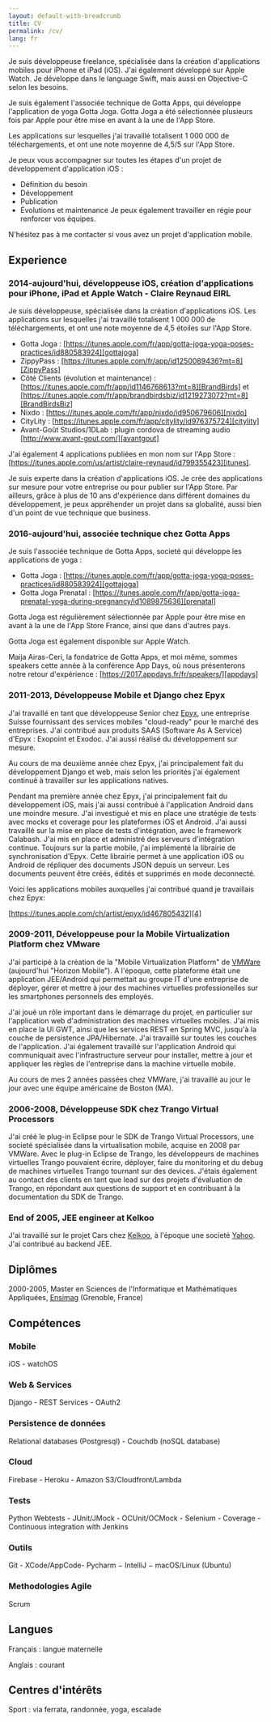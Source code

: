 ```yaml
---
layout: default-with-breadcrumb
title: CV
permalink: /cv/
lang: fr
---
```


Je suis développeuse freelance, spécialisée dans la création d'applications mobiles pour iPhone et iPad (iOS). J'ai également développé sur Apple Watch. Je développe dans le language Swift, mais aussi en Objective-C selon les besoins.

Je suis également l'associée technique de Gotta Apps, qui développe l'application de yoga Gotta Joga. Gotta Joga a été sélectionnée plusieurs fois par Apple pour être mise en avant à la une de l'App Store.

Les applications sur lesquelles j'ai travaillé totalisent 1 000 000 de téléchargements, et ont une note moyenne de 4,5/5 sur l'App Store.

Je peux vous accompagner sur toutes les étapes d'un projet de développement d'application iOS :
- Définition du besoin
- Développement
- Publication
- Évolutions et maintenance
Je peux également travailler en régie pour renforcer vos équipes.

N'hésitez pas à me contacter si vous avez un projet d'application mobile.

## Experience

### 2014-aujourd'hui, développeuse iOS, création d'applications pour iPhone, iPad et Apple Watch - Claire Reynaud EIRL

Je suis développeuse, spécialisée dans la création d'applications iOS. Les applications sur lesquelles j'ai travaillé totalisent 1 000 000 de téléchargements, et ont une note moyenne de 4,5 étoiles sur l'App Store.

- Gotta Joga : [https://itunes.apple.com/fr/app/gotta-joga-yoga-poses-practices/id880583924][gottajoga]
- ZippyPass : [https://itunes.apple.com/fr/app/id1250089436?mt=8][ZippyPass]
- Côté Clients (évolution et maintenance) : [https://itunes.apple.com/fr/app/id1146768613?mt=8][BrandBirds] et [https://itunes.apple.com/fr/app/brandbirdsbiz/id1219273072?mt=8][BrandBirdsBiz]
- Nixdo : [https://itunes.apple.com/fr/app/nixdo/id950679606][nixdo]
- CityLity : [https://itunes.apple.com/fr/app/citylity/id976375724][citylity]
- Avant-Goût Studios/1DLab : plugin cordova de streaming audio [http://www.avant-gout.com/][avantgout]

J'ai également 4 applications publiées en mon nom sur l'App Store : [https://itunes.apple.com/us/artist/claire-reynaud/id799355423][itunes].

Je suis experte dans la création d'applications iOS. Je crée des applications sur mesure pour votre entreprise ou pour publier sur l'App Store. Par ailleurs, grâce à plus de 10 ans d'expérience dans différent domaines du développement, je peux appréhender un projet dans sa globalité, aussi bien d'un point de vue technique que business.

### 2016-aujourd'hui, associée technique chez Gotta Apps

Je suis l'associée technique de Gotta Apps, societé qui développe les applications de yoga :
- Gotta Joga : [https://itunes.apple.com/fr/app/gotta-joga-yoga-poses-practices/id880583924][gottajoga]
- Gotta Joga Prenatal : [https://itunes.apple.com/fr/app/gotta-joga-prenatal-yoga-during-pregnancy/id1089875636][prenatal]

Gotta Joga est régulièrement sélectionnée par Apple pour être mise en avant à la une de l'App Store France, ainsi que dans d'autres pays.

Gotta Joga est également disponible sur Apple Watch.

Maija Airas-Ceri, la fondatrice de Gotta Apps, et moi même, sommes speakers cette année à la conférence App Days, où nous présenterons notre retour d'expérience : [https://2017.appdays.fr/fr/speakers/][appdays]

### 2011-2013, Développeuse Mobile et Django chez Epyx

J'ai travaillé en tant que développeuse Senior chez [Epyx][3], une entreprise Suisse fournissant des services mobiles "cloud-ready" pour le marché des entreprises. J'ai contribué aux produits SAAS (Software As A Service) d'Epyx : Exopoint et Exodoc. J'ai aussi réalisé du développement sur mesure.

Au cours de ma deuxième année chez Epyx, j'ai principalement fait du développement Django et web, mais selon les priorités j'ai également continué à travailler sur les applications natives.

Pendant ma première année chez Epyx, j'ai principalement fait du développement iOS, mais j'ai aussi contribué à l'application Android dans une moindre mesure. J'ai investigué et mis en place une stratégie de tests avec mocks et coverage pour les plateformes iOS et Android. J'ai aussi travaillé sur la mise en place de tests d'intégration, avec le framework Calabash. J'ai mis en place et administré des serveurs d'intégration continue. Toujours sur la partie mobile, j'ai implémenté la librairie de synchronisation d'Epyx. Cette librairie permet à une application iOS ou Android de répliquer des documents JSON depuis un serveur. Les documents peuvent être créés, édités et supprimés en mode deconnecté.

Voici les applications mobiles auxquelles j'ai contribué quand je travaillais chez Epyx:

[https://itunes.apple.com/ch/artist/epyx/id467805432][4]

### 2009-2011, Développeuse pour la Mobile Virtualization Platform chez VMware

J'ai participé à la création de la "Mobile Virtualization Platform" de [VMWare][5] (aujourd'hui "Horizon Mobile"). A l'époque, cette plateforme était une application JEE/Android qui permettait au groupe IT d'une entreprise de déployer, gérer et mettre à jour des machines virtuelles professionelles sur les smartphones personnels des employés.

J'ai joué un rôle important dans le démarrage du projet, en particulier sur l'application web d'administration des machines virtuelles mobiles. J'ai mis en place la UI GWT, ainsi que les services REST en Spring MVC, jusqu'à la couche de persistence JPA/Hibernate. J'ai travaillé sur toutes les couches de l'application. J'ai également travaillé sur l'application Android qui communiquait avec l'infrastructure serveur pour installer, mettre à jour et appliquer les règles de l'entreprise dans la machine virtuelle mobile.

Au cours de mes 2 années passées chez VMWare, j'ai travaillé au jour le jour avec une équipe américaine de Boston (MA).

### 2006-2008, Développeuse SDK chez Trango Virtual Processors

J'ai créé le plug-in Eclipse pour le SDK de Trango Virtual Processors, une societé spécialisée dans la virtualisation mobile, acquise en 2008 par VMWare. Avec le plug-in Eclipse de Trango, les développeurs de machines virtuelles Trango pouvaient écrire, déployer, faire du monitoring et du debug de machines virtuelles Trango tournant sur des devices. J'étais également au contact des clients en tant que lead sur des projets d'évaluation de Trango, en répondant aux questions de support et en contribuant à la documentation du SDK de Trango.

### End of 2005, JEE engineer at Kelkoo

J'ai travaillé sur le projet Cars chez [Kelkoo][6], à l'époque une societé [Yahoo][7]. J'ai contribué au backend JEE.

## Diplômes

2000-2005, Master en Sciences de l'Informatique et Mathématiques Appliquées, [Ensimag][8] (Grenoble, France)

## Compétences

### Mobile

iOS - watchOS

### Web &amp; Services

Django - REST Services - OAuth2

### Persistence de données

Relational databases (Postgresql) - Couchdb (noSQL database)

### Cloud

Firebase - Heroku - Amazon S3/Cloudfront/Lambda

### Tests

Python Webtests - JUnit/JMock - OCUnit/OCMock - Selenium - Coverage - Continuous integration with Jenkins

### Outils

Git - XCode/AppCode- Pycharm − IntelliJ − macOS/Linux (Ubuntu)

### Methodologies Agile

Scrum

## Langues

Français : langue maternelle

Anglais : courant

## Centres d'intérêts

Sport : via ferrata, randonnée, yoga, escalade

[gottajoga]: https://itunes.apple.com/fr/app/gotta-joga-yoga-poses-practices/id880583924
[ZippyPass]: https://itunes.apple.com/au/app/zippypass-acc%C3%A9dez-%C3%A0-200-clubs-studios-%C3%A0-paris/id1250089436?mt=8
[prenatal]: https://itunes.apple.com/fr/app/gotta-joga-prenatal-yoga-during-pregnancy/id1089875636
[BrandBirds]: https://itunes.apple.com/fr/app/brandbirds-connectez-vous-%C3%A0-vos-marques-pr%C3%A9f%C3%A9r%C3%A9es/id1146768613?mt=8
[BrandBirdsBiz]: https://itunes.apple.com/fr/app/brandbirdsbiz/id1219273072?mt=8
[nixdo]: https://itunes.apple.com/fr/app/nixdo/id950679606
[itunes]: https://itunes.apple.com/fr/artist/claire-reynaud/id799355423
[citylity]: https://itunes.apple.com/fr/app/citylity/id976375724
[avantgout]: http://www.avant-gout.com/
[appdays]: https://2017.appdays.fr/fr/speakers/
[2]: http://www.createchallenge.org/ "International Create Challenge"
[3]: http://epyx.ch/en/ "Epyx"
[4]: https://itunes.apple.com/ch/artist/epyx/id467805432 "https://itunes.apple.com/ch/artist/epyx/id467805432"
[5]: http://www.vmware.com/ "VMware"
[6]: http://www.kelkoo.fr/ "Kelkoo"
[7]: http://www.yahoo.com/ "Yahoo"
[8]: http://ensimag.grenoble-inp.fr/ "ENSIMAG"

